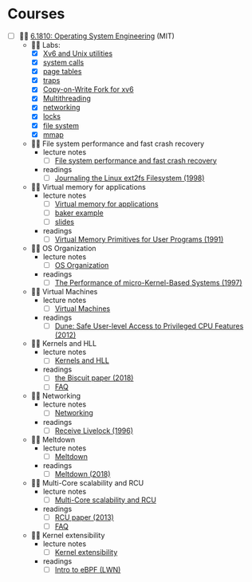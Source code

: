 # Courses

- [ ] 🧑‍🏫 [6.1810: Operating System Engineering](https://pdos.csail.mit.edu/6.828/2023/) (MIT)
    - 🧑‍💻 Labs:
        - [x] [Xv6 and Unix utilities](https://pdos.csail.mit.edu/6.828/2023/labs/util.html)
        - [x] [system calls](https://pdos.csail.mit.edu/6.828/2023/labs/syscall.html)
        - [x] [page tables](https://pdos.csail.mit.edu/6.828/2023/labs/pgtbl.html)
        - [x] [traps](https://pdos.csail.mit.edu/6.828/2023/labs/traps.html)
        - [x] [Copy-on-Write Fork for xv6](https://pdos.csail.mit.edu/6.828/2023/labs/cow.html)
        - [x] [Multithreading](https://pdos.csail.mit.edu/6.828/2023/labs/thread.html)
        - [x] [networking](https://pdos.csail.mit.edu/6.828/2023/labs/net.html)
        - [x] [locks](https://pdos.csail.mit.edu/6.828/2023/labs/lock.html)
        - [x] [file system](https://pdos.csail.mit.edu/6.828/2023/labs/fs.html)
        - [x] [mmap](https://pdos.csail.mit.edu/6.828/2023/labs/mmap.html)
    - 🧑‍🏫 File system performance and fast crash recovery
        - lecture notes
            - [ ] [File system performance and fast crash recovery](https://pdos.csail.mit.edu/6.828/2023/lec/l-journal.txt)
        - readings
            - [ ] [Journaling the Linux ext2fs Filesystem (1998)](https://pdos.csail.mit.edu/6.828/2023/readings/journal-ext2fs.html)
    - 🧑‍🏫 Virtual memory for applications
        - lecture notes
            - [ ] [Virtual memory for applications](https://pdos.csail.mit.edu/6.828/2023/lec/l-uservm.txt)
            - [ ] [baker example](https://pdos.csail.mit.edu/6.828/2023/lec/baker.c)
            - [ ] [slides](https://pdos.csail.mit.edu/6.828/2023/lec/l-uservm.pdf)
        - readings
            - [ ] [Virtual Memory Primitives for User Programs (1991)](https://pdos.csail.mit.edu/6.828/2023/readings/appel-li.pdf)
    - 🧑‍🏫 OS Organization
        - lecture notes
            - [ ] [OS Organization](https://pdos.csail.mit.edu/6.828/2023/lec/l-organization.txt)
        - readings
            - [ ] [The Performance of micro-Kernel-Based Systems (1997)](https://pdos.csail.mit.edu/6.828/2023/readings/microkernel.pdf)
    - 🧑‍🏫 Virtual Machines 
        - lecture notes
            - [ ] [Virtual Machines](https://pdos.csail.mit.edu/6.828/2023/lec/l-vmm.txt)
        - readings
            - [ ] [Dune: Safe User-level Access to Privileged CPU Features (2012)](https://pdos.csail.mit.edu/6.828/2023/readings/belay-dune.pdf)
    - 🧑‍🏫 Kernels and HLL
        - lecture notes
            - [ ] [Kernels and HLL](https://pdos.csail.mit.edu/6.828/2023/lec/l-biscuit-slides.pdf)
        - readings
            - [ ] [the Biscuit paper (2018)](https://pdos.csail.mit.edu/6.828/2023/readings/biscuit.pdf)
            - [ ] [FAQ](https://pdos.csail.mit.edu/6.828/2023/lec/faq-biscuit.txt)
    - 🧑‍🏫 Networking
        - lecture notes
            - [ ] [Networking](https://pdos.csail.mit.edu/6.828/2023/lec/l-net.txt)
        - readings
            - [ ] [Receive Livelock (1996)](https://pdos.csail.mit.edu/6.828/2023/readings/mogul96usenix.pdf)
    - 🧑‍🏫 Meltdown
        - lecture notes
            - [ ] [Meltdown](https://pdos.csail.mit.edu/6.828/2023/lec/l-meltdown.txt)
        - readings
            - [ ] [Meltdown (2018)](https://pdos.csail.mit.edu/6.828/2023/readings/meltdown.pdf)
    - 🧑‍🏫 Multi-Core scalability and RCU
        - lecture notes
            - [ ] [Multi-Core scalability and RCU](https://pdos.csail.mit.edu/6.828/2023/lec/l-rcu.txt)
        - readings
            - [ ] [RCU paper (2013)](https://pdos.csail.mit.edu/6.828/2023/readings/rcu-decade-later.pdf)
            - [ ] [FAQ](https://pdos.csail.mit.edu/6.828/2023/lec/rcu-faq.txt)
    - 🧑‍🏫 Kernel extensibility
        - lecture notes
            - [ ] [Kernel extensibility](https://pdos.csail.mit.edu/6.828/2023/lec/l-extensibility.txt)
        - readings
            - [ ] [Intro to eBPF (LWN)](https://lwn.net/Articles/740157/)